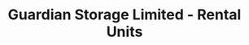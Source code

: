 ---
title: "Guardian Storage Limited - Rental Units"
url: /grand-junction/guardian-storage-limited-rental-units/
shop: storage rental
---
